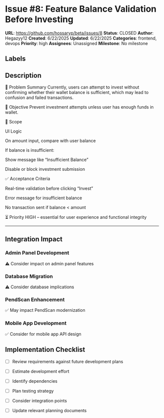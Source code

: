 # Issue #8: Feature Balance Validation Before Investing

**URL**: https://github.com/hossaryp/beta/issues/8
**Status**: CLOSED
**Author**: Hegazyy12
**Created**: 6/22/2025
**Updated**: 6/22/2025
**Categories**: frontend, devops
**Priority**: high
**Assignees**: Unassigned
**Milestone**: No milestone

## Labels


## Description
📌 Problem Summary
Currently, users can attempt to invest without confirming whether their wallet balance is sufficient, which may lead to confusion and failed transactions.

🎯 Objective
Prevent investment attempts unless user has enough funds in wallet.

🧩 Scope

UI Logic

On amount input, compare with user balance

If balance is insufficient:

Show message like “Insufficient Balance”

Disable or block investment submission

✅ Acceptance Criteria

Real-time validation before clicking “Invest”

Error message for insufficient balance

No transaction sent if balance < amount

⏳ Priority
HIGH – essential for user experience and functional integrity

---

## Integration Impact

### Admin Panel Development
⚠️ Consider impact on admin panel features

### Database Migration  
⚠️ Consider database implications

### PendScan Enhancement
✅ May impact PendScan modernization

### Mobile App Development
✅ Consider for mobile app API design

## Implementation Checklist
- [ ] Review requirements against future development plans
- [ ] Estimate development effort  
- [ ] Identify dependencies
- [ ] Plan testing strategy
- [ ] Consider integration points
- [ ] Update relevant planning documents


